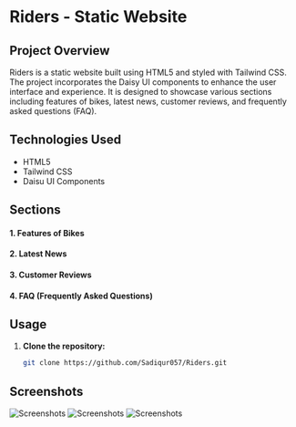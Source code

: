 # Riders - Static Website

## Project Overview

Riders is a static website built using HTML5 and styled with Tailwind CSS. The project incorporates the Daisy UI components to enhance the user interface and experience. It is designed to showcase various sections including features of bikes, latest news, customer reviews, and frequently asked questions (FAQ).

## Technologies Used

- HTML5
- Tailwind CSS
- Daisu UI Components

## Sections

#### 1. Features of Bikes
#### 2. Latest News
#### 3. Customer Reviews
#### 4. FAQ (Frequently Asked Questions)

## Usage

1. **Clone the repository:**

   ```bash
   git clone https://github.com/Sadiqur057/Riders.git

## Screenshots

![Screenshots](desktop-view.png)
![Screenshots](tablet-view.png)
![Screenshots](mobile-view.png)
